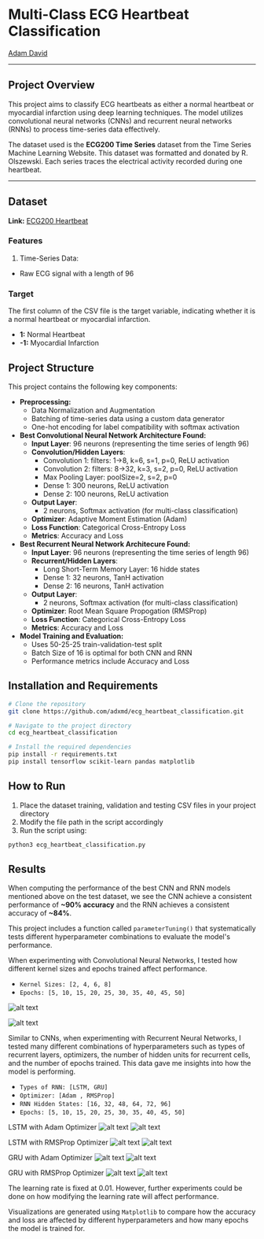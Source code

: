 # Multi-Class ECG Heartbeat Classification

[Adam David](https://www.adamdavid.dev)

---

## Project Overview  
This project aims to classify ECG heartbeats as either a normal heartbeat or myocardial infarction using deep learning techniques. The model utilizes convolutional neural networks (CNNs) and recurrent neural networks (RNNs) to process time-series data effectively.

The dataset used is the **ECG200 Time Series** dataset from the Time Series Machine Learning Website. This dataset was formatted and donated by R. Olszewski. Each series traces the electrical activity recorded during one heartbeat. 

---

## Dataset  
**Link:** [ECG200 Heartbeat](https://dl.acm.org/doi/book/10.5555/935627)  

### Features  
1. Time-Series Data:
- Raw ECG signal with a length of 96

### Target  
The first column of the CSV file is the target variable, indicating whether it is a normal heartbeat or myocardial infarction. 
- **1:** Normal Heartbeat  
- **-1:** Myocardial Infarction  

## Project Structure  
This project contains the following key components:  
- **Preprocessing:**
    - Data Normalization and Augmentation
    - Batching of time-series data using a custom data generator
    - One-hot encoding for label compatibility with softmax activation
- **Best Convolutional Neural Network Architecture Found:**  
    - **Input Layer**: 96 neurons (representing the time series of length 96)  
    - **Convolution/Hidden Layers**:
        - Convolution 1: filters: 1->8, k=6, s=1, p=0, ReLU activation
        - Convolution 2: filters: 8->32, k=3, s=2, p=0, ReLU activation
        - Max Pooling Layer: poolSize=2, s=2, p=0
        - Dense 1: 300 neurons, ReLU activation  
        - Dense 2: 100 neurons, ReLU activation   
    - **Output Layer**:  
        - 2 neurons, Softmax activation (for multi-class classification)  
    - **Optimizer**: Adaptive Moment Estimation (Adam)  
    - **Loss Function**: Categorical Cross-Entropy Loss 
    - **Metrics**: Accuracy and Loss
- **Best Recurrent Neural Network Architecure Found:**
    - **Input Layer**: 96 neurons (representing the time series of length 96)  
    - **Recurrent/Hidden Layers**:
        - Long Short-Term Memory Layer: 16 hidde states
        - Dense 1: 32 neurons, TanH activation  
        - Dense 2: 16 neurons, TanH activation   
    - **Output Layer**:  
        - 2 neurons, Softmax activation (for multi-class classification)  
    - **Optimizer**: Root Mean Square Propogation (RMSProp)
    - **Loss Function**: Categorical Cross-Entropy Loss 
    - **Metrics**: Accuracy and Loss
- **Model Training and Evaluation:**  
    - Uses 50-25-25 train-validation-test split
    - Batch Size of 16 is optimal for both CNN and RNN
    - Performance metrics include Accuracy and Loss

## Installation and Requirements  

```bash
# Clone the repository
git clone https://github.com/adxmd/ecg_heartbeat_classification.git

# Navigate to the project directory
cd ecg_heartbeat_classification

# Install the required dependencies
pip install -r requirements.txt
pip install tensorflow scikit-learn pandas matplotlib
```

## How to Run

1. Place the dataset training, validation and testing CSV files in your project directory
2. Modify the file path in the script accordingly
3. Run the script using: 

```bash
python3 ecg_heartbeat_classification.py
```


## Results

When computing the performance of the best CNN and RNN models mentioned above on the test dataset, we see the CNN achieve a consistent performance of **~90% accuracy** and the RNN achieves a consistent accuracy of **~84%**.

This project includes a function called `parameterTuning()` that systematically tests different hyperparameter combinations to evaluate the model's performance.

When experimenting with Convolutional Neural Networks, I tested how different kernel sizes and epochs trained affect performance.
- `Kernel Sizes: [2, 4, 6, 8]`
- `Epochs: [5, 10, 15, 20, 25, 30, 35, 40, 45, 50]`

![alt text](https://github.com/adxmd/ecg_heartbeat_classification/blob/main/experiments/cnn_kernel_exp_training.png?raw=true)

![alt text](https://github.com/adxmd/ecg_heartbeat_classification/blob/main/experiments/cnn_kernel_exp_validation.png?raw=true)


Similar to CNNs, when experimenting with Recurrent Neural Networks, I tested many different combinations of hyperparameters such as types of recurrent layers, optimizers, the number of hidden units for recurrent cells, and the number of epochs trained. This data gave me insights into how the model is performing.
- `Types of RNN: [LSTM, GRU]`
- `Optimizer: [Adam , RMSProp]`
- `RNN Hidden States: [16, 32, 48, 64, 72, 96]`
- `Epochs: [5, 10, 15, 20, 25, 30, 35, 40, 45, 50]`

LSTM with Adam Optimizer
![alt text](https://github.com/adxmd/ecg_heartbeat_classification/blob/main/experiments/rnn_lstm_training.png?raw=true)
![alt text](https://github.com/adxmd/ecg_heartbeat_classification/blob/main/experiments/rnn_lstm_validation.png?raw=true)

LSTM with RMSProp Optimizer
![alt text](https://github.com/adxmd/ecg_heartbeat_classification/blob/main/experiments/rnn_lstm_training_rms.png?raw=true)
![alt text](https://github.com/adxmd/ecg_heartbeat_classification/blob/main/experiments/rnn_lstm_validation_rms.png?raw=true)

GRU with Adam Optimizer
![alt text](https://github.com/adxmd/ecg_heartbeat_classification/blob/main/experiments/rnn_gru_training.png?raw=true)
![alt text](https://github.com/adxmd/ecg_heartbeat_classification/blob/main/experiments/rnn_gru_validation.png?raw=true)

GRU with RMSProp Optimizer
![alt text](https://github.com/adxmd/ecg_heartbeat_classification/blob/main/experiments/rnn_gru_training_rms.png?raw=true)
![alt text](https://github.com/adxmd/ecg_heartbeat_classification/blob/main/experiments/rnn_gru_validation_rms.png?raw=true)

The learning rate is fixed at 0.01. However, further experiments could be done on how modifying the learning rate will affect performance. 

Visualizations are generated using `Matplotlib` to compare how the accuracy and loss are affected by different hyperparameters and how many epochs the model is trained for. 
<!-- ![alt text](/thyroid-cancer-recurrence/results_moreLR.png) -->
<!--
![alt text](https://github.com/adxmd/thyroid-cancer-recurrence/blob/main/results_moreLR.png?raw=true)

Based on this visualization we can conclude that for this current neural network architecture, `Learning Rates: 0.01, 0.05, and 0.1` provide the best accuracy and loss values. They can predict recurrence with **~95% accuracy** after training for 40 epochs
--> 

